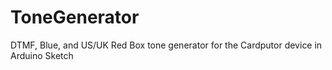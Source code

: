 # ToneGenerator
DTMF, Blue, and US/UK Red Box tone generator for the Cardputor device in Arduino Sketch
